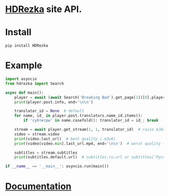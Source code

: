 # [HDRezka](https://rezka.ag/) site API.

# Install

`pip install HDRezka`

# Example

```python
import asyncio
from hdrezka import Search

async def main():
    player = await (await Search('Breaking Bad').get_page(1))[0].player  # or just use await Player(646)
    print(player.post.info, end='\n\n')

    translator_id = None  # default
    for name, id_ in player.post.translators.name_id.items():
        if 'субтитры' in name.casefold(): translator_id = id_; break

    stream = await player.get_stream(1, 1, translator_id)  # raise AJAXFail if invalid episode or translator
    video = stream.video
    print(video.last_url)  # best quality (.m3u8)
    print(video[video.min].last_url.mp4, end='\n\n')  # worst quality (.mp4)

    subtitles = stream.subtitles
    print(subtitles.default.url)  # subtitles.ru.url or subtitles['Русский'].url

if __name__ == '__main__': asyncio.run(main())
```

# [Documentation](https://nikdissv-forever.github.io/HDRezka/)
